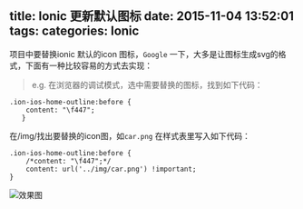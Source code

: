 title: Ionic 更新默认图标
date: 2015-11-04 13:52:01
tags:
categories: Ionic
---
项目中要替换ionic 默认的icon 图标，`Google` 一下，大多是让图标生成svg的格式，下面有一种比较容易的方式去实现：
>e.g. 在浏览器的调试模式，选中需要替换的图标，找到如下代码：
```
.ion-ios-home-outline:before {
    content: "\f447";
   }
```
在/img/找出要替换的icon图，如`car.png`
在样式表里写入如下代码：
```
.ion-ios-home-outline:before {
    /*content: "\f447";*/
    content: url('../img/car.png') !important;
}
```
![效果图](http://7xjzsc.com1.z0.glb.clouddn.com/icon-finsih.png)
